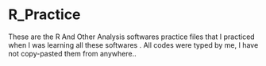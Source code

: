 # R_Practice
These are the R And Other Analysis softwares  practice files that I practiced when I was learning all these softwares . All codes were typed by me, I have not copy-pasted them from anywhere..
